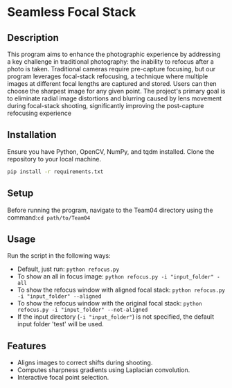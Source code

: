 # Seamless Focal Stack

## Description
This program aims to enhance the photographic experience by addressing a key challenge in traditional photography: the inability to refocus after a photo is taken. Traditional cameras require pre-capture focusing, but our program leverages focal-stack refocusing, a technique where multiple images at different focal lengths are captured and stored. Users can then choose the sharpest image for any given point. The project's primary goal is to eliminate radial image distortions and blurring caused by lens movement during focal-stack shooting, significantly improving the post-capture refocusing experience

## Installation
Ensure you have Python, OpenCV, NumPy, and tqdm installed. Clone the repository to your local machine.
```bash
pip install -r requirements.txt
```
## Setup
Before running the program, navigate to the Team04 directory using the command:`cd path/to/Team04`

## Usage
Run the script in the following ways:

- Default, just run: `python refocus.py`
- To show an all in focus image: `python refocus.py -i "input_folder" -all`
- To show the refocus window with aligned focal stack: `python refocus.py -i "input_folder" --aligned`
- To show the refocus window with the original focal stack: `python refocus.py -i "input_folder" --not-aligned`
- If the input directory (`-i "input_folder"`) is not specified, the default input folder 'test' will be used.
## Features
- Aligns images to correct shifts during shooting.
- Computes sharpness gradients using Laplacian convolution.
- Interactive focal point selection.

